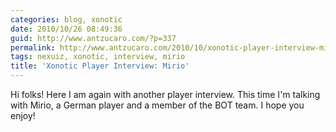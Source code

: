 ```yaml
---
categories: blog, xonotic
date: 2010/10/26 08:49:36
guid: http://www.antzucaro.com/?p=337
permalink: http://www.antzucaro.com/2010/10/xonotic-player-interview-mirio/
tags: nexuiz, xonotic, interview, mirio
title: 'Xonotic Player Interview: Mirio'
---
```

Hi folks! Here I am again with another player interview. This time I'm talking with Mirio, a German player and a member of the BOT team. I hope you enjoy!

<p style="text-align: center;"><object classid="clsid:d27cdb6e-ae6d-11cf-96b8-444553540000" width="640" height="385" codebase="http://download.macromedia.com/pub/shockwave/cabs/flash/swflash.cab#version=6,0,40,0"><param name="allowFullScreen" value="true" /><param name="allowscriptaccess" value="always" /><param name="src" value="http://www.youtube.com/v/41ZMPS4eQ_g?fs=1&amp;hl=en_US" /><param name="allowfullscreen" value="true" /><embed type="application/x-shockwave-flash" width="640" height="385" src="http://www.youtube.com/v/41ZMPS4eQ_g?fs=1&amp;hl=en_US" allowscriptaccess="always" allowfullscreen="true"></embed></object>